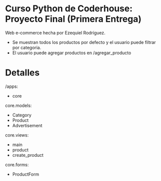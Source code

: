 # Curso Python de Coderhouse: Proyecto Final (Primera Entrega)
Web e-commerce hecha por Ezequiel Rodríguez. 
- Se muestran todos los productos por defecto y el usuario puede filtrar por categoria.
- El usuario puede agregar productos en /agregar_producto

# Detalles
/apps:
- core

core.models:
- Category
- Product
- Advertisement

core.views:
- main
- product
- create_product

core.forms:
- ProductForm



